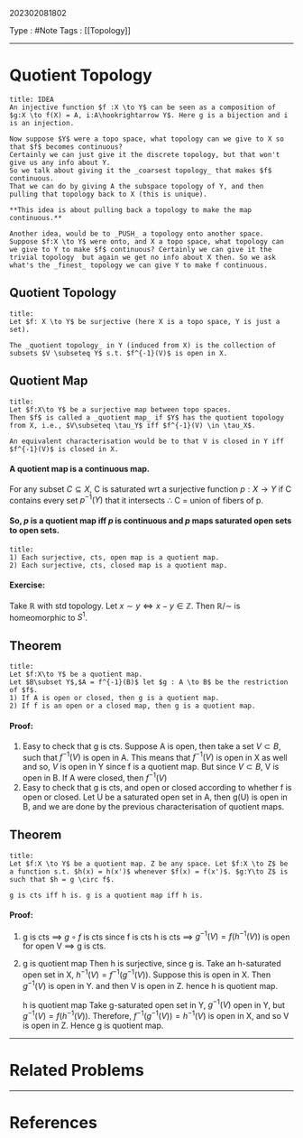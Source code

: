 202302081802

Type : #Note
Tags : [[Topology]]

---
# Quotient Topology
```ad-info
title: IDEA
An injective function $f :X \to Y$ can be seen as a composition of $g:X \to f(X) = A, i:A\hookrightarrow Y$. Here g is a bijection and i is an injection. 

Now suppose $Y$ were a topo space, what topology can we give to X so that $f$ becomes continuous?
Certainly we can just give it the discrete topology, but that won't give us any info about Y. 
So we talk about giving it the _coarsest topology_ that makes $f$ continuous. 
That we can do by giving A the subspace topology of Y, and then pulling that topology back to X (this is unique). 

**This idea is about pulling back a topology to make the map continuous.**

Another idea, would be to _PUSH_ a topology onto another space. Suppose $f:X \to Y$ were onto, and X a topo space, what topology can we give to Y to make $f$ continuous? Certainly we can give it the trivial topology  but again we get no info about X then. So we ask what's the _finest_ topology we can give Y to make f continuous.
```

## Quotient Topology

```ad-note
title: 
Let $f: X \to Y$ be surjective (here X is a topo space, Y is just a set). 

The _quotient topology_ in Y (induced from X) is the collection of subsets $V \subseteq Y$ s.t. $f^{-1}(V)$ is open in X.
```

## Quotient Map

```ad-note
title:
Let $f:X\to Y$ be a surjective map between topo spaces.
Then $f$ is called a _quotient map_ if $Y$ has the quotient topology from X, i.e., $V\subseteq \tau_Y$ iff $f^{-1}(V) \in \tau_X$.

An equivalent characterisation would be to that V is closed in Y iff $f^{-1}(V)$ is closed in X.
```

#### A quotient map is a continuous map.
For any subset $C \subseteq X$, C is saturated wrt a surjective function $p : X\to Y$ if C contains every set $p^{-1}(Y)$ that it intersects 
$\therefore$ C = union of fibers of p.

#### So, $p$ is a quotient map iff $p$ is continuous and $p$ maps saturated open sets to open sets.

```ad-info
title:
1) Each surjective, cts, open map is a quotient map.
2) Each surjective, cts, closed map is a quotient map.
```

#### Exercise:
Take $\mathbb{R}$ with std topology.
Let $x \sim y \iff x-y \in \mathbb{Z}$.
Then $\mathbb{R}/\sim$ is homeomorphic to $S^1$.

## Theorem
```ad-note
title:
Let $f:X\to Y$ be a quotient map.
Let $B\subset Y$,$A = f^{-1}(B)$ let $g : A \to B$ be the restriction of $f$.
1) If A is open or closed, then g is a quotient map.
2) If f is an open or a closed map, then g is a quotient map.
```
#### Proof:
1) Easy to check that g is cts.
   Suppose A is open, then take a set $V \subset B$, such that $f^{-1}(V)$ is open in A. This means that $f^{-1}(V)$ is open in X as well and so, $V$ is open in Y since f is a quotient map. But since $V\subset B$, V is open in B. 
   If A were closed, then $f^{-1}(V)$ 
3) Easy to check that g is cts, and open or closed according to whether f is open or closed. Let U be a saturated open set in A, then g(U) is open in B, and we are done by the previous characterisation of quotient maps.

## Theorem
```ad-note
title: 
Let $f:X \to Y$ be a quotient map. Z be any space. Let $f:X \to Z$ be a function s.t. $h(x) = h(x')$ whenever $f(x) = f(x')$. $g:Y\to Z$ is such that $h = g \circ f$. 

g is cts iff h is. g is a quotient map iff h is.
```
#### Proof:
1) g is cts $\implies$ $g \circ f$ is cts since f is cts
   h is cts $\implies$ $g^{-1}(V) = f(h^{-1}(V))$ is open for open V $\implies$ g is cts.
2) g is quotient map 
   Then h is surjective, since g is.
   Take an h-saturated open set in X, $h^{-1}(V) = f^{-1}(g^{-1}(V))$. Suppose this is open in X. Then $g^{-1}(V)$ is open in Y. and then V is open in Z. hence h is quotient map.
   
   h is quotient map
   Take g-saturated open set in Y, $g^{-1}(V)$ open in Y, but $g^{-1}(V) = f(h^{-1}(V))$. Therefore, $f^{-1}(g^{-1}(V)) = h^{-1}(V)$ is open in X, and so V is open in Z. Hence g is quotient map.

---
# Related Problems

---
# References
